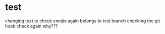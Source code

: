 # test
changing text to check emojis
again
belongs to test branch
checking the git hook
check again
why???
